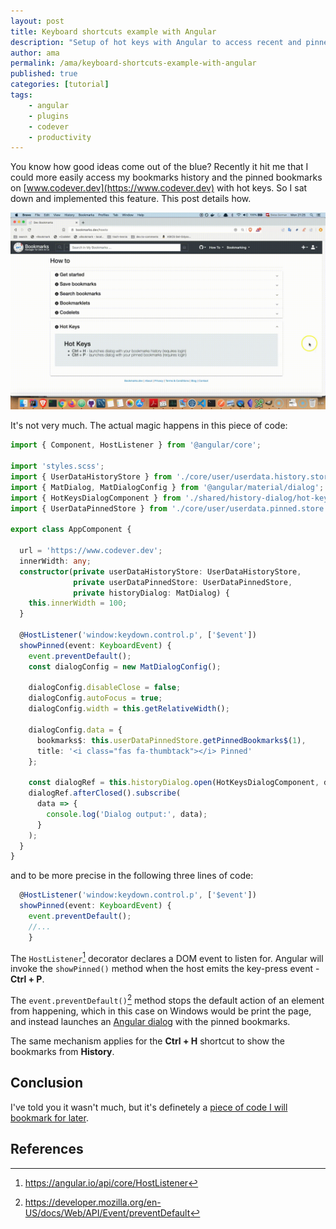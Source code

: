 ```yaml
---
layout: post
title: Keyboard shortcuts example with Angular
description: "Setup of hot keys with Angular to access recent and pinned bookmarks on www.codever.dev"
author: ama
permalink: /ama/keyboard-shortcuts-example-with-angular
published: true
categories: [tutorial]
tags:
    - angular
    - plugins
    - codever
    - productivity
---
```


You know how good ideas come out of the blue? Recently it hit me that I could more easily access my bookmarks
history and the pinned bookmarks on [www.codever.dev](https://www.codever.dev) with hot keys. So I sat down and implemented
this feature. This post details how.

 ![Hot Keys on Bookmarks.dev demo](/images/posts/2020-06-12-hotkeys-angular/angular-hotkeys-showcase-1440x900.gif)

<!--more-->

It's not very much. The actual magic happens in this piece of code:
```typescript
import { Component, HostListener } from '@angular/core';

import 'styles.scss';
import { UserDataHistoryStore } from './core/user/userdata.history.store';
import { MatDialog, MatDialogConfig } from '@angular/material/dialog';
import { HotKeysDialogComponent } from './shared/history-dialog/hot-keys-dialog.component';
import { UserDataPinnedStore } from './core/user/userdata.pinned.store';

export class AppComponent {

  url = 'https://www.codever.dev';
  innerWidth: any;
  constructor(private userDataHistoryStore: UserDataHistoryStore,
              private userDataPinnedStore: UserDataPinnedStore,
              private historyDialog: MatDialog) {
    this.innerWidth = 100;
  }

  @HostListener('window:keydown.control.p', ['$event'])
  showPinned(event: KeyboardEvent) {
    event.preventDefault();
    const dialogConfig = new MatDialogConfig();

    dialogConfig.disableClose = false;
    dialogConfig.autoFocus = true;
    dialogConfig.width = this.getRelativeWidth();

    dialogConfig.data = {
      bookmarks$: this.userDataPinnedStore.getPinnedBookmarks$(1),
      title: '<i class="fas fa-thumbtack"></i> Pinned'
    };

    const dialogRef = this.historyDialog.open(HotKeysDialogComponent, dialogConfig);
    dialogRef.afterClosed().subscribe(
      data => {
        console.log('Dialog output:', data);
      }
    );
  }
}
```

and to be more precise in the following three lines of code:

```typescript
  @HostListener('window:keydown.control.p', ['$event'])
  showPinned(event: KeyboardEvent) {
    event.preventDefault();
    //...
    }
```

The `HostListener`[^1] decorator declares a DOM event to listen for. Angular will invoke the `showPinned()` method when
the host emits the key-press event - **Ctrl + P**.

[^1]: <https://angular.io/api/core/HostListener>

The `event.preventDefault()`[^2] method stops the default action of an element from happening, which in this case on Windows
would be print the page, and instead launches an [Angular dialog](https://www.codepedia.org/ama/how-to-embed-a-youtube-video-in-an-angular-material-dialog)
with the pinned bookmarks.

[^2]: <https://developer.mozilla.org/en-US/docs/Web/API/Event/preventDefault>

The same mechanism applies for the **Ctrl + H** shortcut to show the bookmarks from **History**.


## Conclusion
I've told you it wasn't much, but it's definetely a [piece of code I will bookmark for later](https://dev.to/ama/bookmarking-code-snippets-with-codelets-3d44).

## References
